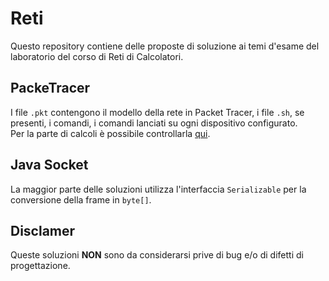 # Reti
Questo repository contiene delle proposte di soluzione ai temi d'esame del laboratorio del corso di Reti di Calcolatori.

## PackeTracer
I file <code>.pkt</code> contengono il modello della rete in Packet Tracer, i file <code>.sh</code>, se presenti, i comandi, i comandi lanciati su ogni dispositivo configurato.
<br>Per la parte di calcoli è possibile controllarla <a href="https://github.com/Pech99/Conv_2.0">qui</a>.
## Java Socket
La maggior parte delle soluzioni utilizza l'interfaccia <code>Serializable</code> per la conversione della frame in <code>byte[]</code>.

## <b>Disclamer</b>
Queste soluzioni <b>NON</b> sono da considerarsi prive di bug e/o di difetti di progettazione.